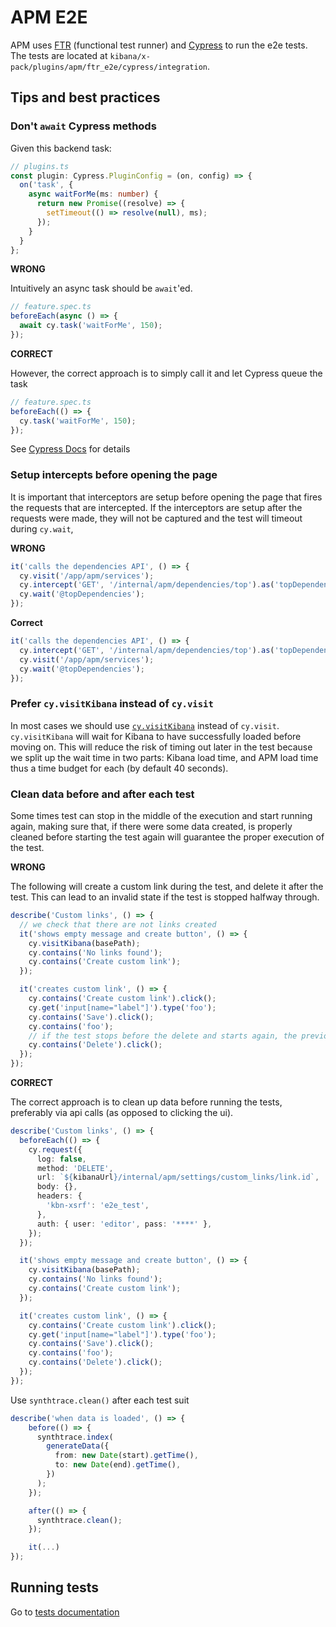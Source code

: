 # APM E2E

APM uses [FTR](../../../../packages/kbn-test/README.md) (functional test runner) and [Cypress](https://www.cypress.io/) to run the e2e tests. The tests are located at `kibana/x-pack/plugins/apm/ftr_e2e/cypress/integration`.

## Tips and best practices

### Don't `await` Cypress methods

Given this backend task:

```ts
// plugins.ts
const plugin: Cypress.PluginConfig = (on, config) => {
  on('task', {
    async waitForMe(ms: number) {
      return new Promise((resolve) => {
        setTimeout(() => resolve(null), ms);
      });
    }
  }
};
```

**WRONG**

Intuitively an async task should be `await`'ed.

```ts
// feature.spec.ts
beforeEach(async () => {
  await cy.task('waitForMe', 150);
});
```

**CORRECT**

However, the correct approach is to simply call it and let Cypress queue the task

```ts
// feature.spec.ts
beforeEach(() => {
  cy.task('waitForMe', 150);
});
```

See [Cypress Docs](https://docs.cypress.io/api/commands/task#Return-a-Promise-from-an-asynchronous-task) for details

### Setup intercepts before opening the page

It is important that interceptors are setup before opening the page that fires the requests that are intercepted. If the interceptors are setup after the requests were made, they will not be captured and the test will timeout during `cy.wait`,

**WRONG**

```ts
it('calls the dependencies API', () => {
  cy.visit('/app/apm/services');
  cy.intercept('GET', '/internal/apm/dependencies/top').as('topDependencies');
  cy.wait('@topDependencies');
});
```

**Correct**

```ts
it('calls the dependencies API', () => {
  cy.intercept('GET', '/internal/apm/dependencies/top').as('topDependencies');
  cy.visit('/app/apm/services');
  cy.wait('@topDependencies');
});
```

### Prefer `cy.visitKibana` instead of `cy.visit`

In most cases we should use [`cy.visitKibana`](https://github.com/elastic/kibana/blob/50821db39c07d5d35d510c8082d5c608c4e2fd4e/x-pack/plugins/apm/ftr_e2e/cypress/support/commands.ts#L51-L56) instead of `cy.visit`.
`cy.visitKibana` will wait for Kibana to have successfully loaded before moving on. This will reduce the risk of timing out later in the test because we split up the wait time in two parts: Kibana load time, and APM load time thus a time budget for each (by default 40 seconds).

### Clean data before and after each test

Some times test can stop in the middle of the execution and start running again, making sure that, if there were some data created, is properly cleaned before starting the test again will guarantee the proper execution of the test.

**WRONG**

The following will create a custom link during the test, and delete it after the test. This can lead to an invalid state if the test is stopped halfway through.

```ts
describe('Custom links', () => {
  // we check that there are not links created
  it('shows empty message and create button', () => {
    cy.visitKibana(basePath);
    cy.contains('No links found');
    cy.contains('Create custom link');
  });

  it('creates custom link', () => {
    cy.contains('Create custom link').click();
    cy.get('input[name="label"]').type('foo');
    cy.contains('Save').click();
    cy.contains('foo');
    // if the test stops before the delete and starts again, the previous test will fail
    cy.contains('Delete').click();
  });
});
```

**CORRECT**

The correct approach is to clean up data before running the tests, preferably via api calls (as opposed to clicking the ui).

```ts
describe('Custom links', () => {
  beforeEach(() => {
    cy.request({
      log: false,
      method: 'DELETE',
      url: `${kibanaUrl}/internal/apm/settings/custom_links/link.id`,
      body: {},
      headers: {
        'kbn-xsrf': 'e2e_test',
      },
      auth: { user: 'editor', pass: '****' },
    });
  });

  it('shows empty message and create button', () => {
    cy.visitKibana(basePath);
    cy.contains('No links found');
    cy.contains('Create custom link');
  });

  it('creates custom link', () => {
    cy.contains('Create custom link').click();
    cy.get('input[name="label"]').type('foo');
    cy.contains('Save').click();
    cy.contains('foo');
    cy.contains('Delete').click();
  });
});
```

Use `synthtrace.clean()` after each test suit

```ts
describe('when data is loaded', () => {
    before(() => {
      synthtrace.index(
        generateData({
          from: new Date(start).getTime(),
          to: new Date(end).getTime(),
        })
      );
    });

    after(() => {
      synthtrace.clean();
    });

    it(...)
});
```

## Running tests

Go to [tests documentation](../dev_docs/testing.md#e2e-tests-cypress)

